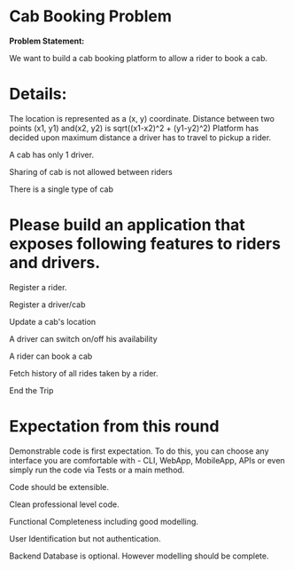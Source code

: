 # **Cab Booking Problem**

**Problem Statement:**

We want to build a cab booking platform to allow a rider to book a cab.

# **Details:**

The location is represented as a (x, y) coordinate.
Distance between two points (x1, y1) and(x2, y2) is sqrt((x1-x2)^2 + (y1-y2)^2)
Platform has decided upon maximum distance a driver has to travel to pickup a rider.

A cab has only 1 driver.

Sharing of cab is not allowed between riders

There is a single type of cab

# **Please build an application that exposes following features to riders and drivers.**

Register a rider.

Register a driver/cab

Update a cab's location

A driver can switch on/off his availability

A rider can book a cab

Fetch history of all rides taken by a rider.

End the Trip

# **Expectation from this round**

Demonstrable code is first expectation. To do this, you can choose any interface you are comfortable with - CLI, WebApp, MobileApp, APIs or even simply run the code via Tests or a main method.

Code should be extensible.

Clean professional level code.

Functional Completeness including good modelling.

User Identification but not authentication.

Backend Database is optional. However modelling should be complete.
